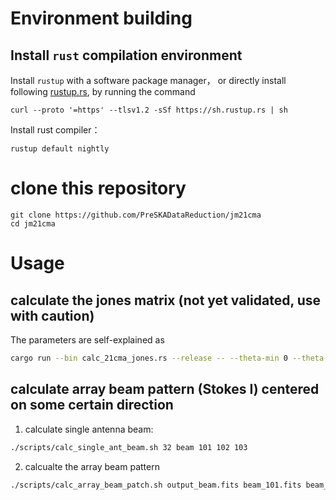 # Environment building
## Install `rust` compilation environment
Install `rustup` with a software package manager， or directly install following [rustup.rs](https://rustup.rs), by running the command
```
curl --proto '=https' --tlsv1.2 -sSf https://sh.rustup.rs | sh
```

Install rust compiler：
```
rustup default nightly
```

# clone this repository
```
git clone https://github.com/PreSKADataReduction/jm21cma
cd jm21cma
```

# Usage
## calculate the jones matrix (not yet validated, use with caution)
The parameters are self-explained as
```bash
cargo run --bin calc_21cma_jones.rs --release -- --theta-min 0 --theta-max 90 --ntheta 10 --phi-min 0 --phi-max 360 --nphi 37 --freq-min 50 --freq-max 100 --nfreq 10 --zenith0 48 --az0 -90 --array 21cma.yaml --dipole-len 1 --out a.fits
```

## calculate array beam pattern (Stokes I) centered on some certain direction
1. calculate single antenna beam:

```bash
./scripts/calc_single_ant_beam.sh 32 beam 101 102 103
```

2. calcualte the array beam pattern
```bash
./scripts/calc_array_beam_patch.sh output_beam.fits beam_101.fits beam_102.fits beam_103.fits
```
